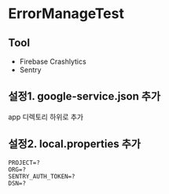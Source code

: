 # ErrorManageTest
## Tool
* Firebase Crashlytics
* Sentry

## 설정1. google-service.json 추가
app 디렉토리 하위로 추가

## 설정2. local.properties 추가
```
PROJECT=?
ORG=?
SENTRY_AUTH_TOKEN=?
DSN=?
```
